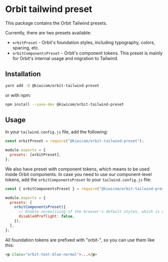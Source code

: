 # Orbit tailwind preset

This package contains the Orbit Tailwind presets.

Currently, there are two presets available:

- `orbitPreset` - Orbit's foundation styles, including typography, colors, spacing, etc.
- `orbitComponentsPreset` - Orbit's component tokens. This preset is mainly for Orbit's internal usage and
  migration to Tailwind.

## Installation

```bash
yarn add -D @kiwicom/orbit-tailwind-preset
```

or with npm:

```bash
npm install --save-dev @kiwicom/orbit-tailwind-preset
```

## Usage

In your `tailwind.config.js` file, add the following:

```js
const orbitPreset = require("@kiwicom/orbit-tailwind-preset");

module.exports = {
  presets: [orbitPreset],
};
```

We also have preset with component tokens, which means to be used inside Orbit components. In case you need to use our component-level tokens, add the `orbitComponentsPreset` to your `tailwind.config.js` file:

```js
const { orbitComponentsPreset } = require("@kiwicom/orbit-tailwind-preset");

module.exports = {
  presets: [
    orbitComponentsPreset({
      // Enable normalizing of the browser's default styles, which is disabled by default
      disabledPreflight: false,
    }),
  ],
};
```

All foundation tokens are prefixed with "orbit-", so you can use them like this:

```html
<p class="orbit-text-blue-normal">...</p>
```
